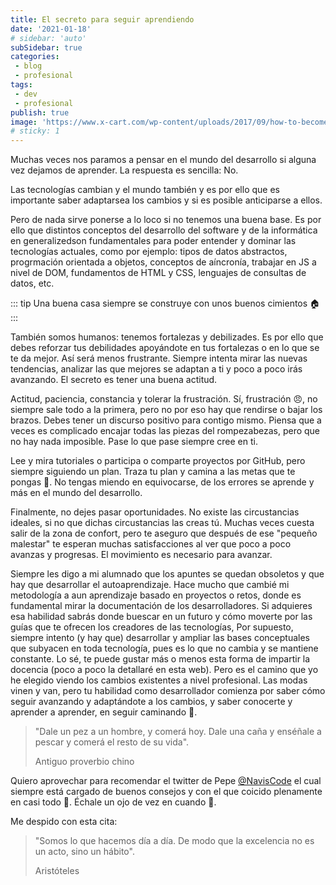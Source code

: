 ```yaml
---
title: El secreto para seguir aprendiendo
date: '2021-01-18'
# sidebar: 'auto'
subSidebar: true
categories:
 - blog
 - profesional
tags:
 - dev
 - profesional
publish: true
image: 'https://www.x-cart.com/wp-content/uploads/2017/09/how-to-become-a-web-developer.png'
# sticky: 1
---
```

Muchas veces nos paramos a pensar en el mundo del desarrollo si alguna vez dejamos de aprender. La respuesta es sencilla: No.

Las tecnologías cambian y el mundo también y es por ello que es importante saber adaptarsea los cambios y si es posible anticiparse a ellos.

<!-- more -->

Pero de nada sirve ponerse a lo loco si no tenemos una buena base. Es por ello que distintos conceptos del desarrollo del software y de la informática en generalizedson fundamentales para poder entender y dominar las tecnologías actuales, como por ejemplo: tipos de datos abstractos, progrmación orientada a objetos,
conceptos de aíncronía, trabajar en JS a nivel de DOM, fundamentos de HTML y CSS, lenguajes de consultas de datos, etc.

::: tip
Una buena casa siempre se construye con unos buenos cimientos 🏠 
:::

También somos humanos: tenemos fortalezas y debilizades. Es por ello que debes reforzar tus debilidades apoyándote en tus fortalezas o en lo que se te da mejor. Así será menos frustrante. Siempre intenta mirar las nuevas tendencias, analizar las que mejores se adaptan a ti y poco a poco irás avanzando. El secreto es tener una buena actitud.

Actitud, paciencia, constancia y tolerar la frustración. Sí, frustración 😠, no siempre sale todo a la primera, pero no por eso hay que rendirse o bajar los brazos. Debes tener un discurso positivo para contigo mismo. Piensa que a veces es complicado encajar todas las piezas del rompezabezas, pero que no hay nada imposible. Pase lo que pase siempre cree en ti.

Lee y mira tutoriales o participa o comparte proyectos por GitHub, pero siempre siguiendo un plan. Traza tu plan y camina a las metas que te pongas 📝. No tengas miendo en equivocarse, de los errores se aprende y más en el mundo del desarrollo.

Finalmente, no dejes pasar oportunidades. No existe las circustancias ideales, si no que dichas circustancias las creas tú. Muchas veces cuesta salir de la zona de confort, pero te aseguro que después de ese "pequeño malestar" te esperan muchas satisfacciones al ver que poco a poco avanzas y progresas. El movimiento es necesario para avanzar.

Siempre les digo a mi alumnado que los apuntes se quedan obsoletos y que hay que desarrollar el autoaprendizaje. Hace mucho que cambié mi metodología a aun aprendizaje basado en proyectos o retos, donde 
es fundamental mirar la documentación de los desarrolladores. Si adquieres esa habilidad sabrás donde buescar en un futuro y cómo moverte por las guías que te ofrecen los creadores de las tecnologías, Por supuesto, siempre intento (y hay que) desarrollar y ampliar las bases conceptuales que subyacen en toda tecnología, pues es lo que no cambia y se mantiene constante. Lo sé, te puede gustar más o menos esta forma de impartir la docencia (poco a poco la detallaré en esta web). Pero es el camino que yo he elegido viendo los cambios existentes a nivel profesional. Las modas vinen y van, pero tu habilidad como desarrollador comienza por saber cómo seguir avanzando y adaptándote a los cambios, y saber conocerte y aprender a aprender, en seguir caminando 👣.

> "Dale un pez a un hombre, y comerá hoy. Dale una caña y enséñale a pescar y comerá el resto de su vida". 
> 
>  Antiguo proverbio chino

Quiero aprovechar para recomendar el twitter de Pepe [@NavisCode](https://twitter.com/NavisCode) el cual siempre está cargado de buenos consejos y con el que coicido plenamente en casi todo 🙂. Échale un ojo de vez en cuando 👀.

Me despido con esta cita:

> "Somos lo que hacemos día a día. De modo que la excelencia no es un acto, sino un hábito". 
> 
> Aristóteles
